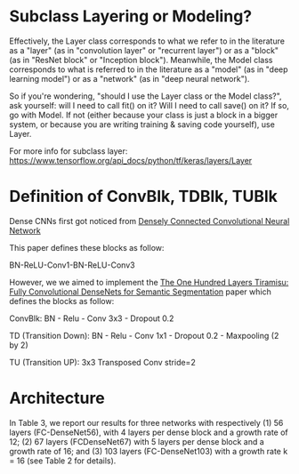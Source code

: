 # Subclass Layering or Modeling?
Effectively, the Layer class corresponds to what we refer to in the literature as a "layer" (as in "convolution layer" 
or "recurrent layer") or as a "block" (as in "ResNet block" or "Inception block").
Meanwhile, the Model class corresponds to what is referred to in the literature as a "model"
(as in "deep learning model") or as a "network" (as in "deep neural network").

So if you're wondering, "should I use the Layer class or the Model class?", ask yourself: will I need to call fit() on it?
Will I need to call save() on it? If so, go with Model. If not (either because your class is just a block in a bigger 
system, or because you are writing training & saving code yourself), use Layer.

For more info for subclass layer: https://www.tensorflow.org/api_docs/python/tf/keras/layers/Layer 


# Definition of ConvBlk, TDBlk, TUBlk
Dense CNNs first got noticed from [Densely Connected Convolutional Neural Network](https://arxiv.org/pdf/1608.06993.pdf)

This paper defines these blocks as follow:

BN-ReLU-Conv1-BN-ReLU-Conv3

However, we we aimed to implement the 
[The One Hundred Layers Tiramisu: Fully Convolutional DenseNets for Semantic Segmentation](https://arxiv.org/pdf/1611.09326.pdf)
paper which defines the blocks as follow:

ConvBlk: BN - Relu - Conv 3x3 - Dropout 0.2

TD (Transition Down): BN - Relu - Conv 1x1 - Dropout 0.2 - Maxpooling (2 by 2) 

TU (Transition UP): 3x3 Transposed Conv stride=2

# Architecture

In Table 3, we report our results for three networks with
respectively (1) 56 layers (FC-DenseNet56), with 4 layers
per dense block and a growth rate of 12; (2) 67 layers (FCDenseNet67) with 5 layers per dense block and a growth
rate of 16; and (3) 103 layers (FC-DenseNet103) with a
growth rate k = 16 (see Table 2 for details).